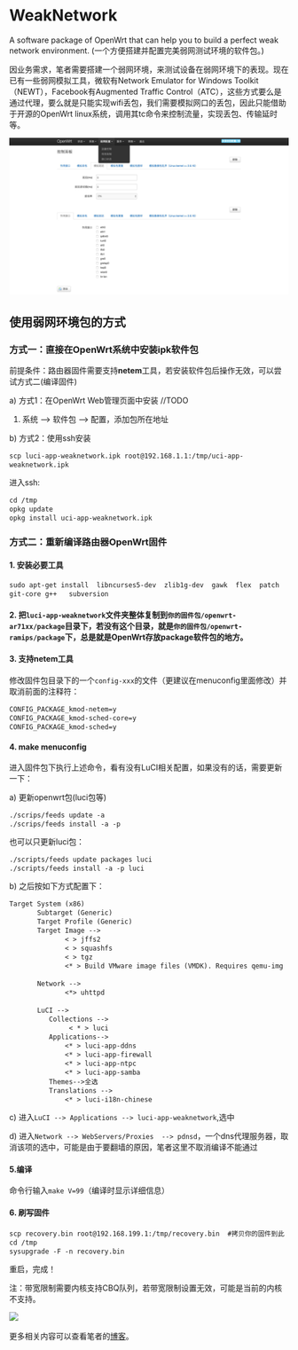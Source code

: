 # WeakNetwork
A software package of OpenWrt that can help you to build a perfect weak network environment. (一个方便搭建并配置完美弱网测试环境的软件包。)

因业务需求，笔者需要搭建一个弱网环境，来测试设备在弱网环境下的表现。现在已有一些弱网模拟工具，微软有Network Emulator for Windows Toolkit（NEWT），Facebook有Augmented Traffic Control（ATC），这些方式要么是通过代理，要么就是只能实现wifi丢包，我们需要模拟网口的丢包，因此只能借助于开源的OpenWrt linux系统，调用其tc命令来控制流量，实现丢包、传输延时等。

![](./weaknetwork_show.jpg)

## 使用弱网环境包的方式
### 方式一：直接在OpenWrt系统中安装ipk软件包
前提条件：路由器固件需要支持**netem**工具，若安装软件包后操作无效，可以尝试方式二(编译固件)

a) 方式1：在OpenWrt Web管理页面中安装
//TODO
1) 系统 --> 软件包 --> 配置，添加包所在地址

b) 方式2：使用ssh安装
```
scp luci-app-weaknetwork.ipk root@192.168.1.1:/tmp/uci-app-weaknetwork.ipk
```

进入ssh:
```
cd /tmp
opkg update
opkg install uci-app-weaknetwork.ipk
```

### 方式二：重新编译路由器OpenWrt固件
#### 1. 安装必要工具
```
sudo apt-get install  libncurses5-dev  zlib1g-dev  gawk  flex  patch   git-core g++   subversion
```
#### 2. 把`luci-app-weaknetwork`文件夹整体复制到`你的固件包/openwrt-ar71xx/package`目录下，若没有这个目录，就是`你的固件包/openwrt-ramips/package`下，总是就是OpenWrt存放package软件包的地方。
#### 3. 支持netem工具
修改固件包目录下的一个`config-xxx`的文件（更建议在menuconfig里面修改）并取消前面的注释符：
```
CONFIG_PACKAGE_kmod-netem=y
CONFIG_PACKAGE_kmod-sched-core=y
CONFIG_PACKAGE_kmod-sched=y
```

#### 4. make menuconfig
进入固件包下执行上述命令，看有没有LuCI相关配置，如果没有的话，需要更新一下：

a) 更新openwrt包(luci包等)
```
./scrips/feeds update -a
./scrips/feeds install -a -p
```

也可以只更新luci包：
 
 ```
./scripts/feeds update packages luci
./scripts/feeds install -a -p luci
```

b) 之后按如下方式配置下：
```
Target System (x86)
       Subtarget (Generic)
       Target Profile (Generic)
       Target Image -->
              < > jffs2
              < > squashfs
              < > tgz
              <* > Build VMware image files (VMDK). Requires qemu-img
 
       Network -->
              <*> uhttpd
 
       LuCI -->
          Collections -->
               < * > luci
          Applications-->
              <* > luci-app-ddns
              <* > luci-app-firewall
              <* > luci-app-ntpc
              <* > luci-app-samba
          Themes-->全选
          Translations -->
              <* > luci-i18n-chinese
```

c) 进入`LuCI --> Applications --> luci-app-weaknetwork`,选中

d) 进入`Network --> WebServers/Proxies  --> pdnsd`，一个dns代理服务器，取消该项的选中，可能是由于要翻墙的原因，笔者这里不取消编译不能通过

#### 5.编译
命令行输入`make V=99`（编译时显示详细信息）

#### 6. 刷写固件
```
scp recovery.bin root@192.168.199.1:/tmp/recovery.bin  #拷贝你的固件到此
cd /tmp
sysupgrade -F -n recovery.bin
```

重启，完成！

注：带宽限制需要内核支持CBQ队列，若带宽限制设置无效，可能是当前的内核不支持。

![](http://lcodecorex.github.io/assets/blogImg/weak-network-bridge.png)

更多相关内容可以查看笔者的[博客](http://lcodecorex.github.io/2016/11/10/%E6%9E%81%E5%A3%B9%20+%20OpenWRT%20+%20tc:netem%20%E6%90%AD%E5%BB%BA%E5%BC%B1%E7%BD%91%E7%8E%AF%E5%A2%83/)。